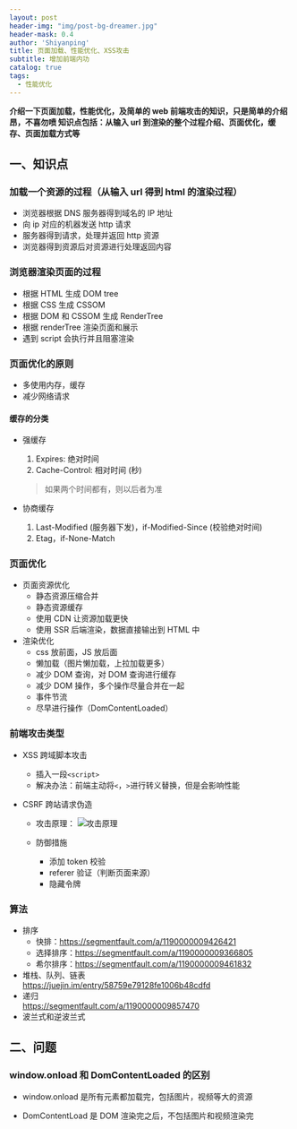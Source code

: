 ```yaml
---
layout: post
header-img: "img/post-bg-dreamer.jpg"
header-mask: 0.4
author: 'Shiyanping'
title: 页面加载、性能优化、XSS攻击
subtitle: 增加前端内功
catalog: true
tags:
  - 性能优化
---
```


**介绍一下页面加载，性能优化，及简单的 web 前端攻击的知识，只是简单的介绍昂，不喜勿喷
知识点包括：从输入 url 到渲染的整个过程介绍、页面优化，缓存、页面加载方式等**

<!-- more -->

## 一、知识点

### 加载一个资源的过程（从输入 url 得到 html 的渲染过程）

- 浏览器根据 DNS 服务器得到域名的 IP 地址
- 向 ip 对应的机器发送 http 请求
- 服务器得到请求，处理并返回 http 资源
- 浏览器得到资源后对资源进行处理返回内容

### 浏览器渲染页面的过程

- 根据 HTML 生成 DOM tree
- 根据 CSS 生成 CSSOM
- 根据 DOM 和 CSSOM 生成 RenderTree
- 根据 renderTree 渲染页面和展示
- 遇到 script 会执行并且阻塞渲染

### 页面优化的原则

- 多使用内存，缓存
- 减少网络请求

#### 缓存的分类

- 强缓存

  1. Expires: 绝对时间
  2. Cache-Control: 相对时间 (秒)

  > 如果两个时间都有，则以后者为准

- 协商缓存

  1. Last-Modified (服务器下发)，if-Modified-Since (校验绝对时间)
  2. Etag，if-None-Match

### 页面优化

- 页面资源优化
  - 静态资源压缩合并
  - 静态资源缓存
  - 使用 CDN 让资源加载更快
  - 使用 SSR 后端渲染，数据直接输出到 HTML 中
- 渲染优化
  - css 放前面，JS 放后面
  - 懒加载（图片懒加载，上拉加载更多）
  - 减少 DOM 查询，对 DOM 查询进行缓存
  - 减少 DOM 操作，多个操作尽量合并在一起
  - 事件节流
  - 尽早进行操作（DomContentLoaded）

### 前端攻击类型

- XSS 跨域脚本攻击

  - 插入一段`<script>`
  - 解决办法：前端主动将`<`，`>`进行转义替换，但是会影响性能

- CSRF 跨站请求伪造

  - 攻击原理：
    ![攻击原理](/images/15264816592378.jpg)

  - 防御措施
    - 添加 token 校验
    - referer 验证（判断页面来源）
    - 隐藏令牌

### 算法

- 排序
  - 快排：https://segmentfault.com/a/1190000009426421
  - 选择排序：https://segmentfault.com/a/1190000009366805
  - 希尔排序：https://segmentfault.com/a/1190000009461832
- 堆栈、队列、链表  
  https://juejin.im/entry/58759e79128fe1006b48cdfd
- 递归  
  https://segmentfault.com/a/1190000009857470
- 波兰式和逆波兰式

## 二、问题

### window.onload 和 DomContentLoaded 的区别

- window.onload 是所有元素都加载完，包括图片，视频等大的资源

- DomContentLoad 是 DOM 渲染完之后，不包括图片和视频渲染完
